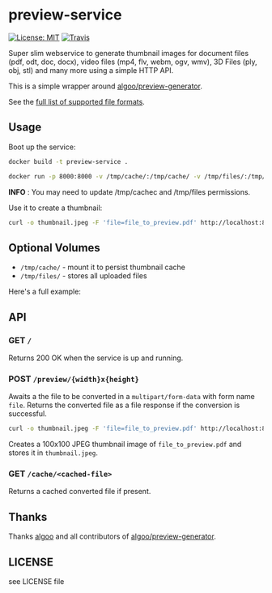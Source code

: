 # preview-service

[![License: MIT](https://img.shields.io/badge/License-MIT-yellow.svg)](https://opensource.org/licenses/MIT)
[![Travis](https://img.shields.io/travis/FPurchess/preview-service/master.svg?logo=travis)](https://travis-ci.org/FPurchess/preview-service)

Super slim webservice to generate thumbnail images for document files (pdf, odt, doc, docx), video files (mp4, flv, webm, ogv, wmv), 3D Files (ply, obj, stl) and many more using a simple HTTP API.

This is a simple wrapper around [algoo/preview-generator](https://github.com/algoo/preview-generator).

See the [full list of supported file formats](https://github.com/algoo/preview-generator#supported-file-formats).

## Usage

Boot up the service:

```bash
docker build -t preview-service .
```


```bash
docker run -p 8000:8000 -v /tmp/cache/:/tmp/cache/ -v /tmp/files/:/tmp/files/ preview-service
```

**INFO** : You may need to update /tmp/cachec and /tmp/files permissions.


Use it to create a thumbnail:

```bash
curl -o thumbnail.jpeg -F 'file=file_to_preview.pdf' http://localhost:8000/preview/100x100
```

## Optional Volumes

- `/tmp/cache/` - mount it to persist thumbnail cache
- `/tmp/files/` - stores all uploaded files

Here's a full example:


## API

### GET `/`

Returns 200 OK when the service is up and running.

### POST `/preview/{width}x{height}`

Awaits a the file to be converted in a `multipart/form-data` with form name `file`.
Returns the converted file as a file response if the conversion is successful.

```bash
curl -o thumbnail.jpeg -F 'file=file_to_preview.pdf' http://localhost:8000/preview/100x100
```

Creates a 100x100 JPEG thumbnail image of `file_to_preview.pdf` and stores it in `thumbnail.jpeg`.

### GET `/cache/<cached-file>`

Returns a cached converted file if present.

## Thanks

Thanks [algoo](https://github.com/algoo/) and all contributors of [algoo/preview-generator](https://github.com/algoo/preview-generator).

## LICENSE

see LICENSE file
